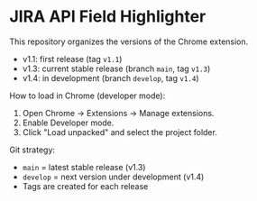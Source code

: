 # JIRA API Field Highlighter

This repository organizes the versions of the Chrome extension.

- v1.1: first release (tag `v1.1`)
- v1.3: current stable release (branch `main`, tag `v1.3`)
- v1.4: in development (branch `develop`, tag `v1.4`)

How to load in Chrome (developer mode):
1. Open Chrome → Extensions → Manage extensions.
2. Enable Developer mode.
3. Click "Load unpacked" and select the project folder.

Git strategy:
- `main` = latest stable release (v1.3)
- `develop` = next version under development (v1.4)
- Tags are created for each release
